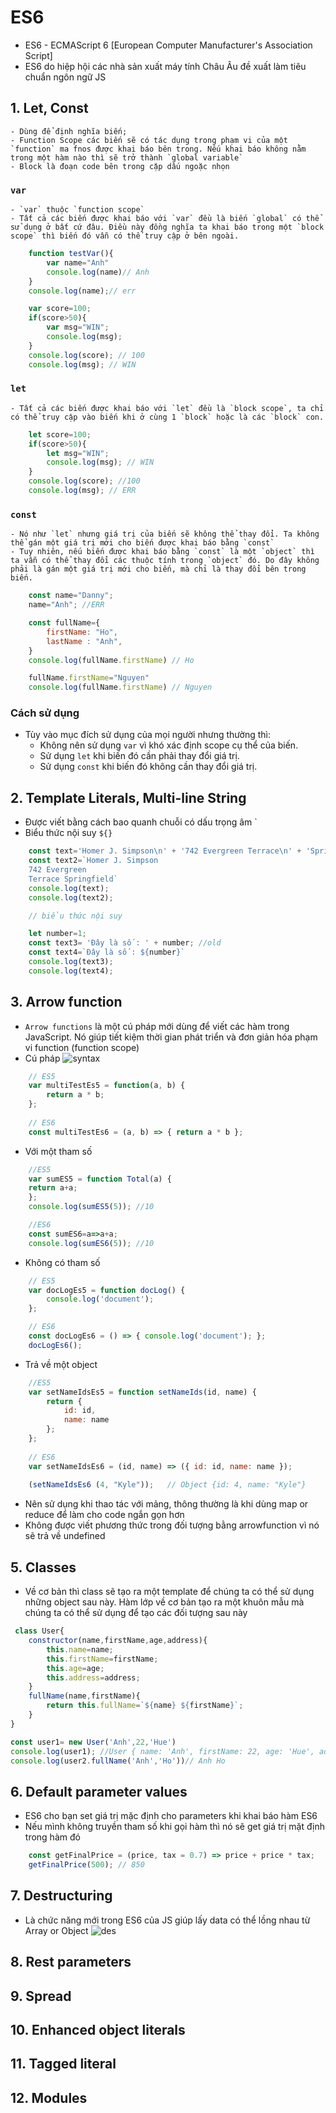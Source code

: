 # ES6
- ES6 - ECMAScript 6 [European Computer Manufacturer's Association Script]
- ES6 do hiệp hội các nhà sản xuất máy tính Châu Âu đề xuất làm tiêu chuẩn ngôn ngữ JS
## 1. Let, Const
    - Dùng để định nghĩa biến;
    - Function Scope các biến sẽ có tác dụng trong phạm vi của một `function` ma fnos được khai báo bên trong. Nếu khai báo không nằm trong một hàm nào thì sẽ trở thành `global variable` 
    - Block là đoạn code bên trong cặp dấu ngoặc nhọn
### `var`
    - `var` thuộc `function scope`
    - Tất cả các biến được khai báo với `var` đều là biến `global` có thể sử dụng ở bất cứ đâu. Điều này đồng nghĩa ta khai báo trong một `block scope` thì biến đó vẫn có thể truy cập ở bên ngoài.
```js
    function testVar(){
        var name="Anh"
        console.log(name)// Anh
    }
    console.log(name);// err

    var score=100;
    if(score>50){
        var msg="WIN";
        console.log(msg);
    }
    console.log(score); // 100
    console.log(msg); // WIN
```    
### `let`
    - Tất cả các biến được khai báo với `let` đều là `block scope`, ta chỉ có thể truy cập vào biến khi ở cùng 1 `block` hoặc là các `block` con.
```js 
    let score=100;
    if(score>50){
        let msg="WIN";
        console.log(msg); // WIN
    }
    console.log(score); //100
    console.log(msg); // ERR
```

### `const`
    - Nó như `let` nhưng giá trị của biến sẽ không thể thay đổi. Ta không thể gán một giá trị mới cho biến được khai báo bằng `const`
    - Tuy nhiên, nếu biến được khai báo bằng `const` là một `object` thì ta vẫn có thể thay đổi các thuộc tính trong `object` đó. Do đây không phải là gán một giá trị mới cho biến, mà chỉ là thay đổi bên trong biến.
```js
    const name="Danny";
    name="Anh"; //ERR

    const fullName={
        firstName: "Ho",
        lastName : "Anh",
    }
    console.log(fullName.firstName) // Ho

    fullName.firstName="Nguyen"
    console.log(fullName.firstName) // Nguyen

```

### Cách sử dụng 
- Tùy vào mục đích sử dụng của mọi người nhưng thường thì:
    - Không nên sử dụng `var` vì khó xác định scope cụ thể của biến.
    - Sử dụng `let` khi biến đó cần phải thay đổi giá trị.
    - Sử dụng `const` khi biến đó không cần thay đổi giá trị.
    
## 2. Template Literals, Multi-line String
- Được viết bằng cách bao quanh chuỗi có dấu trọng âm `
- Biểu thức nội suy `${}`
```js
    const text='Homer J. Simpson\n' + '742 Evergreen Terrace\n' + 'Springfield'
    const text2=`Homer J. Simpson  
    742 Evergreen
    Terrace Springfield`
    console.log(text);
    console.log(text2);

    // biểu thức nội suy 

    let number=1;
    const text3= 'Đây là số : ' + number; //old
    const text4=`Đây là số : ${number}`
    console.log(text3);
    console.log(text4);
``` 
## 3. Arrow function
- `Arrow functions` là một cú pháp mới dùng để viết các hàm trong JavaScript. Nó giúp tiết kiệm thời gian phát triển và đơn giản hóa phạm vi function (function scope)
- Cú pháp 
![syntax](https://images.viblo.asia/bb246562-8f0d-4be7-8edc-fc19def0cc89.png)
```js
    // ES5
    var multiTestEs5 = function(a, b) {
        return a * b;
    };
    
    // ES6
    const multiTestEs6 = (a, b) => { return a * b };
```
- Với một tham số 
```js
    //ES5
    var sumES5 = function Total(a) {
    return a+a;
    };
    console.log(sumES5(5)); //10

    //ES6
    const sumES6=a=>a+a; 
    console.log(sumES6(5)); //10
```

- Không có tham số 

```js
    // ES5
    var docLogEs5 = function docLog() {
        console.log('document');
    };

    // ES6
    const docLogEs6 = () => { console.log('document'); };
    docLogEs6();
```

- Trả về một object
```js
    //ES5 
    var setNameIdsEs5 = function setNameIds(id, name) { 
        return { 
            id: id, 
            name: name 
        }; 
    }; 
    
    // ES6 
    var setNameIdsEs6 = (id, name) => ({ id: id, name: name }); 
    
    (setNameIdsEs6 (4, "Kyle"));   // Object {id: 4, name: "Kyle"} 
```
- Nên sử dụng khi thao tác với mảng, thông thường là khi dùng map or reduce để làm cho code ngắn gọn hơn
- Không được viết phương thức trong đối tượng bằng arrowfunction vì nó sẽ trả về undefined
## 5. Classes
- Về cơ bản thì class sẽ tạo ra một template để chúng ta có thể sử dụng những object sau này. Hàm lớp về cơ bản tạo ra một khuôn mẫu mà chúng ta có thể sử dụng để tạo các đối tượng sau này
```js
 class User{
    constructor(name,firstName,age,address){
        this.name=name;
        this.firstName=firstName;
        this.age=age;
        this.address=address;
    }
    fullName(name,firstName){
        return this.fullName=`${name} ${firstName}`;
    }
}

const user1= new User('Anh',22,'Hue')
console.log(user1); //User { name: 'Anh', firstName: 22, age: 'Hue', address: undefined } 
console.log(user2.fullName('Anh','Ho'))// Anh Ho

```
## 6. Default parameter values
- ES6 cho bạn set giá trị mặc định cho parameters khi khai báo hàm ES6
- Nếu mình không truyền tham số khi gọi hàm thì nó sẽ get giá trị mặt định trong hàm đó
```js
    const getFinalPrice = (price, tax = 0.7) => price + price * tax;
    getFinalPrice(500); // 850
```
## 7. Destructuring
- Là chức năng mới trong ES6 của JS giúp lấy data có thể lồng nhau từ Array or Object
![des](https://2.bp.blogspot.com/-6CbJccfAv4A/V0fdpvOadvI/AAAAAAAAWEM/Z7TwERT_aAgcV-HfBQZfq-yXOCOBqomtQCK4B/s1600/es6-destructuring.png)
## 8. Rest parameters 
## 9. Spread
## 10. Enhanced object literals
## 11. Tagged literal
## 12. Modules
